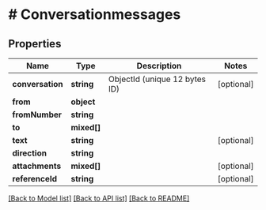# # Conversationmessages

## Properties

Name | Type | Description | Notes
------------ | ------------- | ------------- | -------------
**conversation** | **string** | ObjectId (unique 12 bytes ID) | [optional]
**from** | **object** |  |
**fromNumber** | **string** |  |
**to** | **mixed[]** |  |
**text** | **string** |  | [optional]
**direction** | **string** |  |
**attachments** | **mixed[]** |  | [optional]
**referenceId** | **string** |  | [optional]

[[Back to Model list]](../../README.md#models) [[Back to API list]](../../README.md#endpoints) [[Back to README]](../../README.md)
